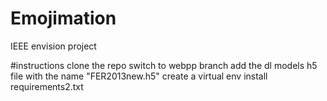 # Emojimation
IEEE envision project

#instructions
clone the repo
switch to webpp branch
add the dl models h5 file with the name "FER2013new.h5"
create a virtual env
install requirements2.txt


